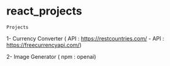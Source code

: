 # react_projects

    Projects

1- Currency Converter ( API : https://restcountries.com/ - API : https://freecurrencyapi.com/)

2- Image Generator ( npm : openai)
